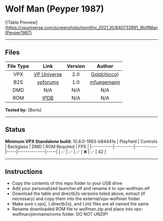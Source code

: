 # Wolf Man (Peyper 1987)

![Table Preview](https://vpuniverse.com/screenshots/monthly_2021_10/840733991_WolfMan(Peyper1987)

---

## Files
| File Type | Link | Version | Author |
|:---------:|:----:|:-------:|:------:|
| VPX | [VP Universe](https://vpuniverse.com/files/file/7729-wolf-man-peyper-1987/) | 2.0 | [Goldchicco](https://vpuniverse.com/profile/23579-goldchicco/)) |
| B2S | [vpforums](https://www.vpforums.org/index.php?app=downloads&showfile=10730) | 1.0 | [mfuegemann](https://www.vpforums.org/index.php?showuser=5944) |
| DMD | N/A | N/A | N/A |
| ROM | [IPDB](https://www.ipdb.org/machine.cgi?id=4435) | N/A | N/A |

**Tested by:** [Boris]

---

## Status 
**Minimum VPX Standalone build:** 10.8.0-1983-b84441e
| Playfield | Controls | Backglass | DMD | ROM Required | FPS | 
|-----------|----------|-----------|-----|--------------|-----|
| :white_check_mark: | :white_check_mark: | :white_check_mark: | :x: | :white_check_mark: | 42 |

---

## Instructions
- Copy the contents of this repo folder to your USB drive
- Add your personalized launcher.elf and rename it to vpx-wolfman.elf
- Download the table and directb2s versions listed above, extract (if necessary) and copy them into the external/vpx-wolfman folder
- Make sure (.vpx), (.directb2s), and (.ini) files are all named the same
- Rename downloaded ROM file to wolfman.zip and place into vpx-wolfman/pinmame/roms folder. DO NOT UNZIP!
